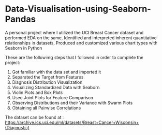 # Data-Visualisation-using-Seaborn-Pandas
A personal project where I utilized the UCI Breast Cancer dataset and performed EDA on the same, Identified and interpreted inherent quantitative relationships in datasets,  Produced and customized various chart types with Seaborn in Python

These are the followimg steps that I followed in order to complete the project:
1. Got familiar with the data set and imported it
2. Separated the Target from Features
3. Diagnosis Distribution Visualization
4. Visualizing Standardized Data with Seaborn
5. Violin Plots and Box Plots
6. Usec Joint Plots for Feature Comparison
7. Observing Distributions and their Variance with Swarm Plots
8. Obtaining all Pairwise Correlations

The dataset can be found at : https://archive.ics.uci.edu/ml/datasets/Breast+Cancer+Wisconsin+(Diagnostic)
